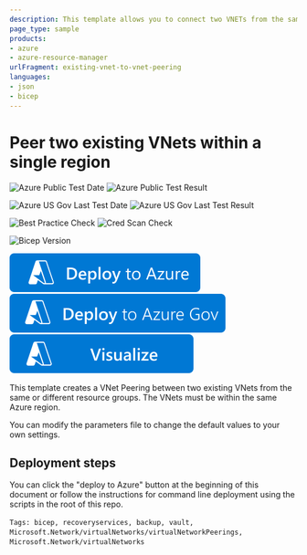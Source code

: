 ```yaml
---
description: This template allows you to connect two VNETs from the same or different resource groups in the same region using VNet Peering 
page_type: sample
products:
- azure
- azure-resource-manager
urlFragment: existing-vnet-to-vnet-peering
languages:
- json
- bicep
---
```

# Peer two existing VNets within a single region

![Azure Public Test Date](https://azurequickstartsservice.blob.core.windows.net/badges/quickstarts/microsoft.network/existing-vnet-to-vnet-peering/PublicLastTestDate.svg)
![Azure Public Test Result](https://azurequickstartsservice.blob.core.windows.net/badges/quickstarts/microsoft.network/existing-vnet-to-vnet-peering/PublicDeployment.svg)

![Azure US Gov Last Test Date](https://azurequickstartsservice.blob.core.windows.net/badges/quickstarts/microsoft.network/existing-vnet-to-vnet-peering/FairfaxLastTestDate.svg)
![Azure US Gov Last Test Result](https://azurequickstartsservice.blob.core.windows.net/badges/quickstarts/microsoft.network/existing-vnet-to-vnet-peering/FairfaxDeployment.svg)

![Best Practice Check](https://azurequickstartsservice.blob.core.windows.net/badges/quickstarts/microsoft.network/existing-vnet-to-vnet-peering/BestPracticeResult.svg)
![Cred Scan Check](https://azurequickstartsservice.blob.core.windows.net/badges/quickstarts/microsoft.network/existing-vnet-to-vnet-peering/CredScanResult.svg)

![Bicep Version](https://azurequickstartsservice.blob.core.windows.net/badges/quickstarts/microsoft.network/existing-vnet-to-vnet-peering/BicepVersion.svg)

[![Deploy To Azure](https://raw.githubusercontent.com/Azure/azure-quickstart-templates/master/1-CONTRIBUTION-GUIDE/images/deploytoazure.svg?sanitize=true)](https://portal.azure.com/#create/Microsoft.Template/uri/https%3A%2F%2Fraw.githubusercontent.com%2FAzure%2Fazure-quickstart-templates%2Fmaster%2Fquickstarts%2Fmicrosoft.network%2Fexisting-vnet-to-vnet-peering%2Fazuredeploy.json)
[![Deploy To Azure US Gov](https://raw.githubusercontent.com/Azure/azure-quickstart-templates/master/1-CONTRIBUTION-GUIDE/images/deploytoazuregov.svg?sanitize=true)](https://portal.azure.us/#create/Microsoft.Template/uri/https%3A%2F%2Fraw.githubusercontent.com%2FAzure%2Fazure-quickstart-templates%2Fmaster%2Fquickstarts%2Fmicrosoft.network%2Fexisting-vnet-to-vnet-peering%2Fazuredeploy.json)
[![Visualize](https://raw.githubusercontent.com/Azure/azure-quickstart-templates/master/1-CONTRIBUTION-GUIDE/images/visualizebutton.svg?sanitize=true)](http://armviz.io/#/?load=https%3A%2F%2Fraw.githubusercontent.com%2FAzure%2Fazure-quickstart-templates%2Fmaster%2Fquickstarts%2Fmicrosoft.network%2Fexisting-vnet-to-vnet-peering%2Fazuredeploy.json)

This template creates a VNet Peering between two existing VNets from the same or different resource groups. The VNets must be within the same Azure region.

You can modify the parameters file to change the default values to your own settings.

## Deployment steps

You can click the "deploy to Azure" button at the beginning of this document or follow the instructions for command line deployment using the scripts in the root of this repo.

`Tags: bicep, recoveryservices, backup, vault, Microsoft.Network/virtualNetworks/virtualNetworkPeerings, Microsoft.Network/virtualNetworks`